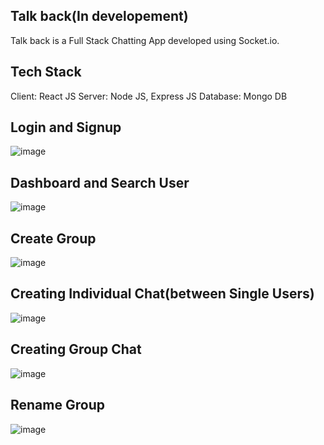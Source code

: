## Talk back(In developement)
Talk back  is a Full Stack Chatting App developed using Socket.io.

## Tech Stack
Client: React JS
Server: Node JS, Express JS
Database: Mongo DB

## Login and Signup
![image](https://user-images.githubusercontent.com/97428194/179248360-982f385d-e57c-4508-b3f2-c14537c3ff4e.png)
## Dashboard and Search User
![image](https://user-images.githubusercontent.com/97428194/179248504-94354df2-a9ea-41a7-bd5e-ecc38e16436e.png)

## Create Group
![image](https://user-images.githubusercontent.com/97428194/179248753-d1b7c5a1-c70c-46c9-a4af-442bffca1651.png)

## Creating Individual Chat(between Single Users)
![image](https://user-images.githubusercontent.com/97428194/179451937-4f6dd67e-e69e-4150-a39f-5b99ad6bacec.png)

## Creating Group Chat
![image](https://user-images.githubusercontent.com/97428194/179452160-5d5954d4-2d73-4384-a6f0-4af924830c31.png)

## Rename Group
![image](https://user-images.githubusercontent.com/97428194/179452380-3785d1b9-ebd7-43a9-a919-5d23cfc5c2fe.png)


